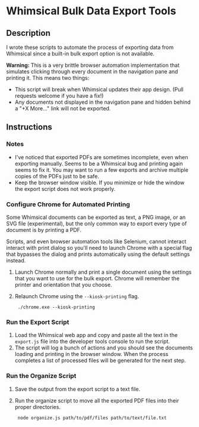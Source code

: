 # Whimsical Bulk Data Export Tools

## Description
I wrote these scripts to automate the process of exporting data from Whimsical since a built-in bulk export option is not available.

**Warning:** This is a very brittle browser automation implementation that simulates clicking through every document in the navigation pane and printing it. This means two things:
- This script will break when Whimsical updates their app design. (Pull requests welcome if you have a fix!)
- Any documents not displayed in the navigation pane and hidden behind a "+X More..." link will not be exported.

## Instructions

### Notes

- I've noticed that exported PDFs are sometimes incomplete, even when exporting manually. Seems to be a Whimsical bug and printing again seems to fix it. You may want to run a few exports and archive multiple copies of the PDFs just to be safe.
- Keep the browser window visible. If you minimize or hide the window the export script does not work properly.

### Configure Chrome for Automated Printing

Some Whimsical documents can be exported as text, a PNG image, or an SVG file (experimental), but the only common way to export every type of document is by printing a PDF.

Scripts, and even browser automation tools like Selenium, cannot interact interact with print dialog so you'll need to launch Chrome with a special flag that bypasses the dialog and prints automatically using the default settings instead.

1. Launch Chrome normally and print a single document using the settings that you want to use for the bulk export. Chrome will remember the printer and orientation that you choose.
2. Relaunch Chrome using the `--kiosk-printing` flag.

        ./chrome.exe --kiosk-printing

### Run the Export Script

1. Load the Whimsical web app and copy and paste all the text in the `export.js` file into the developer tools console to run the script.
2. The script will log a bunch of actions and you should see the documents loading and printing in the browser window. When the process completes a list of processed files will be generated for the next step.

### Run the Organize Script

1. Save the output from the export script to a text file.
2. Run the organize script to move all the exported PDF files into their proper directories.

        node organize.js path/to/pdf/files path/to/text/file.txt